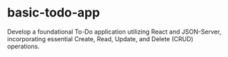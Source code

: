 # basic-todo-app
Develop a foundational To-Do application utilizing React and JSON-Server, incorporating essential Create, Read, Update, and Delete (CRUD) operations.

